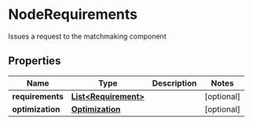 

# NodeRequirements

Issues a request to the matchmaking component 
## Properties

Name | Type | Description | Notes
------------ | ------------- | ------------- | -------------
**requirements** | [**List&lt;Requirement&gt;**](Requirement.md) |  |  [optional]
**optimization** | [**Optimization**](Optimization.md) |  |  [optional]



